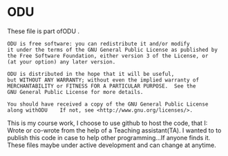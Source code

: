 # ODU
These file is part ofODU .

    ODU is free software: you can redistribute it and/or modify
    it under the terms of the GNU General Public License as published by
    the Free Software Foundation, either version 3 of the License, or
    (at your option) any later version.

    ODU is distributed in the hope that it will be useful,
    but WITHOUT ANY WARRANTY; without even the implied warranty of
    MERCHANTABILITY or FITNESS FOR A PARTICULAR PURPOSE.  See the
    GNU General Public License for more details.

    You should have received a copy of the GNU General Public License
    along withODU    If not, see <http://www.gnu.org/licenses/>.
    
This is my course work, I choose to use github to host the code, that I: Wrote or co-wrote from the help of a Teaching assistant(TA).
I wanted to to publish this code in case to help other programming...If anyone finds it.
These files maybe under active development and can change at anytime. 
